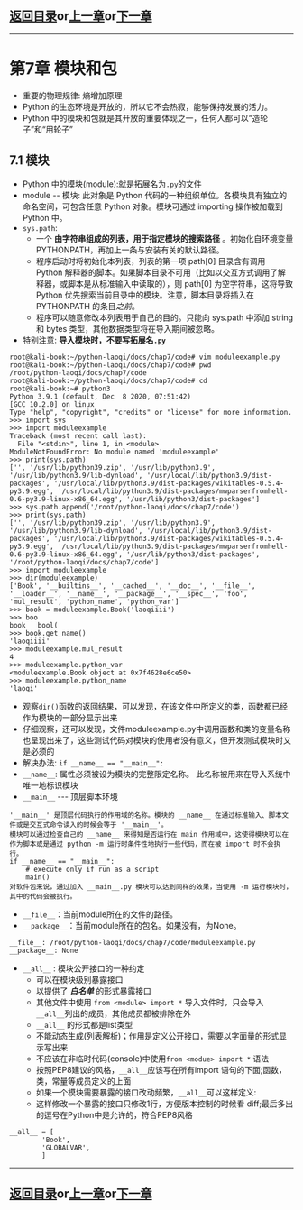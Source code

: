 ## [返回目录][catalogue]or[上一章][pre_chap]or[下一章][next_chap]
-----------------------------------------------------------------------------------


# 第7章 模块和包

+ 重要的物理规律: 熵增加原理
+ Python 的生态环境是开放的，所以它不会热寂，能够保持发展的活力。
+ Python 中的模块和包就是其开放的重要体现之一，任何人都可以“造轮子”和“用轮子”


## 7.1 模块

+ Python 中的模块(module):就是拓展名为`.py`的文件
+ module -- 模块: 此对象是 Python 代码的一种组织单位。各模块具有独立的命名空间，可包含任意 Python 对象。模块可通过 importing 操作被加载到 Python 中。
+ `sys.path`:  
	- 一个 **由字符串组成的列表，用于指定模块的搜索路径** 。初始化自环境变量 PYTHONPATH，再加上一条与安装有关的默认路径。
	- 程序启动时将初始化本列表，列表的第一项 path[0] 目录含有调用 Python 解释器的脚本。如果脚本目录不可用（比如以交互方式调用了解释器，或脚本是从标准输入中读取的），则 path[0] 为空字符串，这将导致 Python 优先搜索当前目录中的模块。注意，脚本目录将插入在 PYTHONPATH 的条目*之前*。
	- 程序可以随意修改本列表用于自己的目的。只能向 sys.path 中添加 string 和 bytes 类型，其他数据类型将在导入期间被忽略。
+ 特别注意: **导入模块时，不要写拓展名`.py`**



```doctest
root@kali-book:~/python-laoqi/docs/chap7/code# vim moduleexample.py 
root@kali-book:~/python-laoqi/docs/chap7/code# pwd
/root/python-laoqi/docs/chap7/code
root@kali-book:~/python-laoqi/docs/chap7/code# cd
root@kali-book:~# python3
Python 3.9.1 (default, Dec  8 2020, 07:51:42) 
[GCC 10.2.0] on linux
Type "help", "copyright", "credits" or "license" for more information.
>>> import sys
>>> import moduleexample
Traceback (most recent call last):
  File "<stdin>", line 1, in <module>
ModuleNotFoundError: No module named 'moduleexample'
>>> print(sys.path)
['', '/usr/lib/python39.zip', '/usr/lib/python3.9', '/usr/lib/python3.9/lib-dynload', '/usr/local/lib/python3.9/dist-packages', '/usr/local/lib/python3.9/dist-packages/wikitables-0.5.4-py3.9.egg', '/usr/local/lib/python3.9/dist-packages/mwparserfromhell-0.6-py3.9-linux-x86_64.egg', '/usr/lib/python3/dist-packages']
>>> sys.path.append('/root/python-laoqi/docs/chap7/code')
>>> print(sys.path)
['', '/usr/lib/python39.zip', '/usr/lib/python3.9', '/usr/lib/python3.9/lib-dynload', '/usr/local/lib/python3.9/dist-packages', '/usr/local/lib/python3.9/dist-packages/wikitables-0.5.4-py3.9.egg', '/usr/local/lib/python3.9/dist-packages/mwparserfromhell-0.6-py3.9-linux-x86_64.egg', '/usr/lib/python3/dist-packages', '/root/python-laoqi/docs/chap7/code']
>>> import moduleexample
>>> dir(moduleexample)
['Book', '__builtins__', '__cached__', '__doc__', '__file__', '__loader__', '__name__', '__package__', '__spec__', 'foo', 'mul_result', 'python_name', 'python_var']
>>> book = moduleexample.Book('laoqiiii')
>>> boo
book   bool(  
>>> book.get_name()
'laoqiiii'
>>> moduleexample.mul_result
4
>>> moduleexample.python_var
<moduleexample.Book object at 0x7f4628e6ce50>
>>> moduleexample.python_name
'laoqi'
```


+ 观察`dir()`函数的返回结果，可以发现，在该文件中所定义的类，函数都已经作为模块的一部分显示出来
+ 仔细观察，还可以发现，文件moduleexample.py中调用函数和类的变量名称也呈现出来了，这些测试代码对模块的使用者没有意义，但开发测试模块时又是必须的
+ 解决办法: `if __name__ == "__main__":`
+ `__name__`:  属性必须被设为模块的完整限定名称。 此名称被用来在导入系统中唯一地标识模块
+ `__main__` --- 顶层脚本环境


```
'__main__' 是顶层代码执行的作用域的名称。模块的 __name__ 在通过标准输入、脚本文件或是交互式命令读入的时候会等于 '__main__'。
模块可以通过检查自己的 __name__ 来得知是否运行在 main 作用域中，这使得模块可以在作为脚本或是通过 python -m 运行时条件性地执行一些代码，而在被 import 时不会执行。
if __name__ == "__main__":
    # execute only if run as a script
    main()
对软件包来说，通过加入 __main__.py 模块可以达到同样的效果，当使用 -m 运行模块时，其中的代码会被执行。
```


+ `__file__`：当前module所在的文件的路径。
+ `__package__`：当前module所在的包名。如果没有，为None。



```
__file__: /root/python-laoqi/docs/chap7/code/moduleexample.py
__package__: None
```



+ `__all__` : 模块公开接口的一种约定
	- 可以在模块级别暴露接口
	- 以提供了 ***白名单*** 的形式暴露接口
	- 其他文件中使用 `from <module> import *` 导入文件时，只会导入 `__all__`列出的成员，其他成员都被排除在外
	- `__all__` 的形式都是list类型
	- 不能动态生成(列表解析)；作用是定义公开接口，需要以字面量的形式显示写出来
	- 不应该在非临时代码(console)中使用`from <modue> import *` 语法
	- 按照PEP8建议的风格，`__all__`应该写在所有import 语句的下面;函数，类，常量等成员定义的上面
	- 如果一个模块需要暴露的接口改动频繁，`__all__`可以这样定义:
	- 这样修改一个暴露的接口只修改1行，方便版本控制的时候看 diff;最后多出的逗号在Python中是允许的，符合PEP8风格


```
__all__ = [
        'Book',
        'GLOBALVAR',
        ]
```


-----------------------------------------------------------------------------------
## [返回目录][catalogue]or[上一章][pre_chap]or[下一章][next_chap]
[pre_chap]: 2021-01-21-chap0.md
[next_chap]: 2021-01-21-chap2.md
[catalogue]: 2021-01-21-catalogue.md
